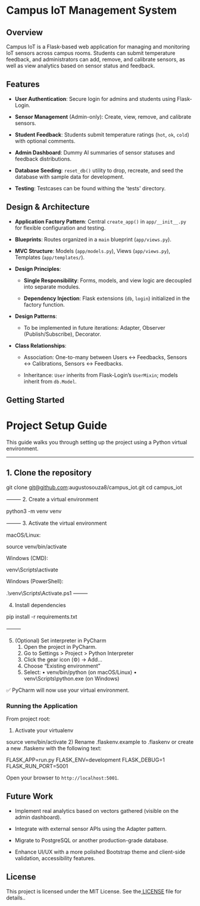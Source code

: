 # **Campus IoT Management System**

## **Overview**

Campus IoT is a Flask-based web application for managing and monitoring IoT sensors across campus rooms. Students can submit temperature feedback, and administrators can add, remove, and calibrate sensors, as well as view analytics based on sensor status and feedback.


## **Features**

- **User Authentication**: Secure login for admins and students using Flask-Login.

- **Sensor Management** (Admin-only): Create, view, remove, and calibrate sensors.

- **Student Feedback**: Students submit temperature ratings (`hot`, `ok`, `cold`) with optional comments.

- **Admin Dashboard**: Dummy AI summaries of sensor statuses and feedback distributions.

- **Database Seeding**: `reset_db()` utility to drop, recreate, and seed the database with sample data for development.

- **Testing**: Testcases can be found withing the 'tests' directory.

## **Design & Architecture**

- **Application Factory Pattern**: Central `create_app()` in `app/__init__.py` for flexible configuration and testing.

- **Blueprints**: Routes organized in a `main` blueprint (`app/views.py`).

- **MVC Structure**: Models (`app/models.py`), Views (`app/views.py`), Templates (`app/templates/`).

- **Design Principles**:

  - **Single Responsibility**: Forms, models, and view logic are decoupled into separate modules.

  - **Dependency Injection**: Flask extensions (`db`, `login`) initialized in the factory function.

- **Design Patterns**:

  - To be implemented in future iterations: Adapter, Observer (Publish/Subscribe), Decorator.

- **Class Relationships**:

  - Association: One-to-many between Users ↔ Feedbacks, Sensors ↔ Calibrations, Sensors ↔ Feedbacks.

  - Inheritance: `User` inherits from Flask-Login’s `UserMixin`; models inherit from `db.Model`.


## **Getting Started**

# Project Setup Guide

This guide walks you through setting up the project using a Python virtual environment.

---
## 1. Clone the repository


git clone git@github.com:augustosouza8/campus_iot.git
cd campus_iot

⸻
2. Create a virtual environment

python3 -m venv venv

⸻
3. Activate the virtual environment

macOS/Linux:

source venv/bin/activate

Windows (CMD):

venv\Scripts\activate

Windows (PowerShell):

.\venv\Scripts\Activate.ps1
⸻

4. Install dependencies

pip install -r requirements.txt



⸻

5. (Optional) Set interpreter in PyCharm
	1.	Open the project in PyCharm.
	2.	Go to Settings > Project > Python Interpreter
	3.	Click the gear icon (⚙️) → Add…
	4.	Choose “Existing environment”
	5.	Select:
	•	venv/bin/python (on macOS/Linux)
	•	venv\Scripts\python.exe (on Windows)

✅ PyCharm will now use your virtual environment.



### **Running the Application**

From project root:
1) Activate your virtualenv

source venv/bin/activate
2) Rename .flaskenv.example to .flaskenv or create a new .flaskenv with the following text:

FLASK_APP=run.py
FLASK_ENV=development
FLASK_DEBUG=1
FLASK_RUN_PORT=5001

Open your browser to `http://localhost:5001`.





## **Future Work**

- Implement real analytics based on vectors gathered (visible on the admin dashboard).

- Integrate with external sensor APIs using the Adapter pattern.

- Migrate to PostgreSQL or another production-grade database.

- Enhance UI/UX with a more polished Bootstrap theme and client-side validation, accessibility features.


## **License**

This project is licensed under the MIT License. See the[ LICENSE](https://chatgpt.com/c/LICENSE) file for details..
